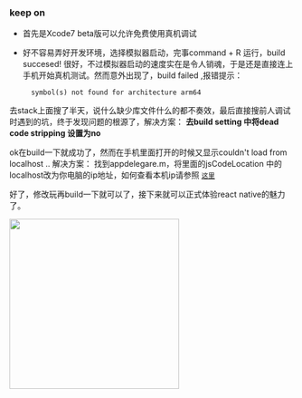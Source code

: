 

### keep on

- 首先是Xcode7 beta版可以允许免费使用真机调试

- 好不容易弄好开发环境，选择模拟器启动，完事command + R 运行，build succesed! 很好，不过模拟器启动的速度实在是令人销魂，于是还是直接连上手机开始真机测试。然而意外出现了，build failed ,报错提示：
		
		symbol(s) not found for architecture arm64

去stack上面搜了半天，说什么缺少库文件什么的都不奏效，最后直接搜前人调试时遇到的坑，终于发现问题的根源了，解决方案：
**去build setting 中将dead code stripping 设置为no**

ok在build一下就成功了，然而在手机里面打开的时候又显示couldn't load from localhost ..  解决方案：
找到appdelegare.m，将里面的jsCodeLocation 中的localhost改为你电脑的ip地址，如何查看本机ip请参照 [`这里`](http://www.bitscn.com/Mac/502431.html) 

好了，修改玩再build一下就可以了，接下来就可以正式体验react native的魅力了。

<img src="http://ww3.sinaimg.cn/bmiddle/005OgyoIjw1ewqswt934lj30k00zkdg9.jpg"  style="width:300px"/>
